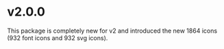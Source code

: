 # v2.0.0

This package is completely new for v2 and introduced the new 1864 icons (932
font icons and 932 svg icons).
